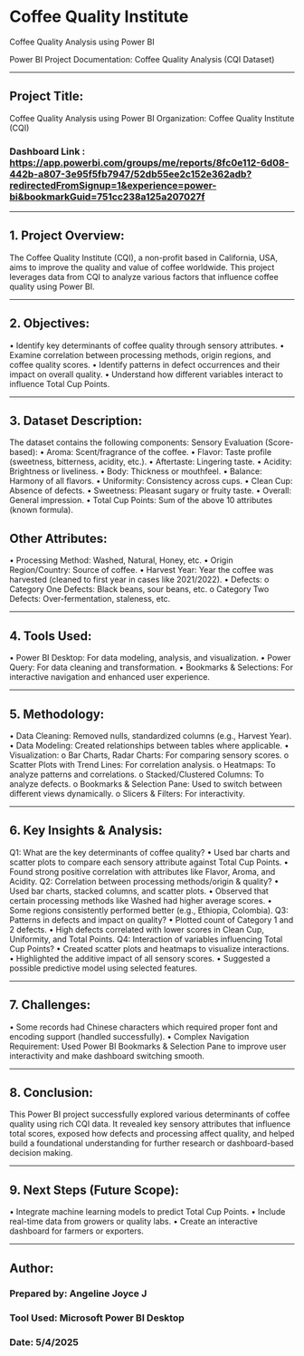 # Coffee Quality Institute
 Coffee Quality Analysis using Power BI

Power BI Project Documentation: Coffee Quality Analysis (CQI Dataset)
________________________________________
## Project Title:
Coffee Quality Analysis using Power BI
Organization: Coffee Quality Institute (CQI)

### Dashboard Link : https://app.powerbi.com/groups/me/reports/8fc0e112-6d08-442b-a807-3e95f5fb7947/52db55ee2c152e362adb?redirectedFromSignup=1&experience=power-bi&bookmarkGuid=751cc238a125a207027f
________________________________________
## 1. Project Overview:
The Coffee Quality Institute (CQI), a non-profit based in California, USA, aims to improve the quality and value of coffee worldwide. This project leverages data from CQI to analyze various factors that influence coffee quality using Power BI.
________________________________________
## 2. Objectives:
•	Identify key determinants of coffee quality through sensory attributes.
•	Examine correlation between processing methods, origin regions, and coffee quality scores.
•	Identify patterns in defect occurrences and their impact on overall quality.
•	Understand how different variables interact to influence Total Cup Points.
________________________________________
## 3. Dataset Description:
The dataset contains the following components:
Sensory Evaluation (Score-based):
•	Aroma: Scent/fragrance of the coffee.
•	Flavor: Taste profile (sweetness, bitterness, acidity, etc.).
•	Aftertaste: Lingering taste.
•	Acidity: Brightness or liveliness.
•	Body: Thickness or mouthfeel.
•	Balance: Harmony of all flavors.
•	Uniformity: Consistency across cups.
•	Clean Cup: Absence of defects.
•	Sweetness: Pleasant sugary or fruity taste.
•	Overall: General impression.
•	Total Cup Points: Sum of the above 10 attributes (known formula).
## Other Attributes:
•	Processing Method: Washed, Natural, Honey, etc.
•	Origin Region/Country: Source of coffee.
•	Harvest Year: Year the coffee was harvested (cleaned to first year in cases like 2021/2022).
•	Defects:
o	Category One Defects: Black beans, sour beans, etc.
o	Category Two Defects: Over-fermentation, staleness, etc.
________________________________________
## 4. Tools Used:
•	Power BI Desktop: For data modeling, analysis, and visualization.
•	Power Query: For data cleaning and transformation.
•	Bookmarks & Selections: For interactive navigation and enhanced user experience.
________________________________________
## 5. Methodology:
•	Data Cleaning: Removed nulls, standardized columns (e.g., Harvest Year).
•	Data Modeling: Created relationships between tables where applicable.
•	Visualization:
o	Bar Charts, Radar Charts: For comparing sensory scores.
o	Scatter Plots with Trend Lines: For correlation analysis.
o	Heatmaps: To analyze patterns and correlations.
o	Stacked/Clustered Columns: To analyze defects.
o	Bookmarks & Selection Pane: Used to switch between different views dynamically.
o	Slicers & Filters: For interactivity.
________________________________________
## 6. Key Insights & Analysis:
Q1: What are the key determinants of coffee quality?
•	Used bar charts and scatter plots to compare each sensory attribute against Total Cup Points.
•	Found strong positive correlation with attributes like Flavor, Aroma, and Acidity.
Q2: Correlation between processing methods/origin & quality?
•	Used bar charts, stacked columns, and scatter plots.
•	Observed that certain processing methods like Washed had higher average scores.
•	Some regions consistently performed better (e.g., Ethiopia, Colombia).
Q3: Patterns in defects and impact on quality?
•	Plotted count of Category 1 and 2 defects.
•	High defects correlated with lower scores in Clean Cup, Uniformity, and Total Points.
Q4: Interaction of variables influencing Total Cup Points?
•	Created scatter plots and heatmaps to visualize interactions.
•	Highlighted the additive impact of all sensory scores.
•	Suggested a possible predictive model using selected features.
________________________________________
## 7. Challenges:
•	Some records had Chinese characters which required proper font and encoding support (handled successfully).
•	Complex Navigation Requirement: Used Power BI Bookmarks & Selection Pane to improve user interactivity and make dashboard switching smooth.
________________________________________
## 8. Conclusion:
This Power BI project successfully explored various determinants of coffee quality using rich CQI data. It revealed key sensory attributes that influence total scores, exposed how defects and processing affect quality, and helped build a foundational understanding for further research or dashboard-based decision making.
________________________________________
## 9. Next Steps (Future Scope):
•	Integrate machine learning models to predict Total Cup Points.
•	Include real-time data from growers or quality labs.
•	Create an interactive dashboard for farmers or exporters.
________________________________________
## Author:
### Prepared by: Angeline Joyce J
### Tool Used: Microsoft Power BI Desktop
### Date: 5/4/2025

